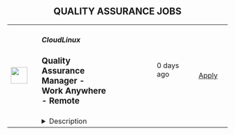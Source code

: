 <div align="center"><h2>QUALITY ASSURANCE JOBS</h2></div><table><tr>
                <td width="100" height="100" rowspan="2">
                    <img src="https://pbs.twimg.com/profile_images/696718028084482050/ymY3OEPk_400x400.png" width="38px" height="auto">
                </td>
                <td width="300">
                    <h5>CloudLinux</h5>
                    <h3>Quality Assurance Manager - Work Anywhere - Remote</h3>
                </td>
                <td width="300">
                    <code></code>
                </td>
                <td width="200">
                <text>0 days ago</text>
                </td>
                <td width="100" rowspan="2">
                <a href="https://apply.workable.com/cloudlinux-1/j/E04B752244" align="right" target="_blank">Apply</a>
                </td>
            </tr>
            <tr>
                <td colspan="3">
                <details><summary>Description</summary>
                <p>CloudLinux is seeking a Quality Assurance Manager with the expertise to ensure every product release meets the highest standards. In this role, you'll be working with our Imunify teams while managing and mentoring a team of skilled software development engineers in test (SDET) to help deliver quality software releases. The ideal candidate must have a strong ability to create tests in Python.</p><p>You'll join a team dedicated to delivering the best possible software products and user experiences, and you'll help shape the future of our products. </p> <p><strong>As our SDET QA Manager you will:</strong></p><ul> <li>Lead and manage a team of SDETs, ensuring the team has the resources and support they need to deliver high-quality software releases </li> <li>Be responsible for overall quality of deliverables produced by all Imunify teams</li> <li>Oversee incident resolution, offering customer-centric test scenarios to proactively prevent future issues</li> <li>Develop and implement software testing strategies across the development life cycle, ensuring product quality, reliability, and usability </li> <li>Continuously improve testing processes and methodologies to optimize software quality and development efficiency</li> <li>Work in tandem with fellow development teams to pinpoint and address defects, ensuring the highest quality outcomes for all</li> <li>Conduct regular code reviews and provide mentorship to SDETs to enhance their skills and performance </li> <li>Develop and maintain strong relationships with stakeholders, including developers, project managers, and other QA team members </li> <li>Stay current with industry trends and advancements in software testing methodologies and technologies </li> </ul> <p><br></p><h3>Requirements: </h3><p><strong>To be successful you should have:</strong></p><ul> <li>Bachelor's or Master's in Computer Science or related field </li> <li>At least 7 years of experience in software quality assurance (Only Backend and Functional Testing. UI testing is not relevant.)</li> <li>At least 3 years of experience leading an SDET team </li> <li><em>Knowledge of Ansible, Docker</em></li> <li>Proficiency with Python, pytest</li> <li>Experience in creation of Jenkins scripted/declarative pipelines</li> <li>Good understanding of DevOps principles and their relation to automation engineering</li> <li>Solid understanding of the software development life cycle, agile methodologies</li> <li>Strong communication, collaboration, and leadership skills with the ability to motivate a team to deliver results.</li> </ul><h3>Benefits: </h3><p>What's in it for you?<br></p><ul> <li>A focus on professional development;<ul> <li>Training reimbursements</li> <li>Mentor programs</li> <li>Knowledge-Exchange programs</li> </ul> <ul><li>Interesting and challenging projects</li></ul> </li> <li>Flexible working hours</li> <li>Paid one month vacation per year and unlimited sick leave</li> <li>Medical insurance reimbursement</li> <li>Co-working and gym/sports reimbursement</li> <li>The opportunity to receive a reward for the most innovative idea that the company can patent</li> </ul><p><em>By applying for this position, you agree with </em><a href="https://cloudlinux.com/privacy-policy" rel="nofollow noreferrer noopener" class="external"><em>Cloudlinux Privacy Policy</em></a><em> and give us your consent to maintain and process your personal data with this respect. Please read our Privacy Policy for more information.</em></p>
                </details>
                </td>
            </tr></table>